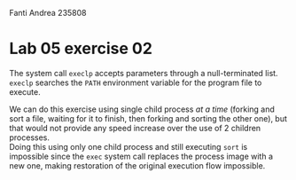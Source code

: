 <!--
vim: tabstop=4 shiftwidth=4
-->
Fanti Andrea 235808

# Lab 05 exercise 02
The system call `execlp` accepts parameters through a null-terminated list.
`execlp` searches the `PATH` environment variable for the program file
to execute.

We can do this exercise using single child process *at a time*
(forking and sort a file, waiting for it to finish, then forking and
sorting the other one), but that would not provide any speed increase
over the use of 2 children processes.  
Doing this using only one child process and still executing `sort` is impossible
since the `exec` system call replaces the process image with a new one, making
restoration of the original execution flow impossible.
